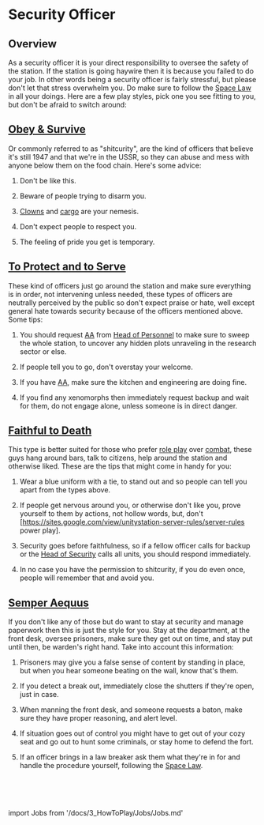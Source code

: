# Security Officer

## Overview

As a security officer it is your direct responsibility to oversee the safety of the station. If the station is going haywire then it is because you failed to do your job. In other words being a security officer is fairly stressful, but please don't let that stress overwhelm you. Do make sure to follow the [Space Law](\3_HowToPlay\Guides\Security_guides\Space-Law.md) in all your doings. Here are a few play styles, pick one you see fitting to you, but don't be afraid to switch around:

## [Obey & Survive]([https://gta.fandom.com/wiki/Los_Santos_Police_Department_(HD_Universe) )

Or commonly referred to as "shitcurity", are the kind of officers that believe it's still 1947 and that we're in the USSR, so they can abuse and mess with anyone below them on the food chain. Here's some advice:

1) Don't be like this.

2) Beware of people trying to disarm you.

3) [Clowns](\3_HowToPlay\Jobs\Entertainment_Roles\Clown.md) and [cargo](\3_HowToPlay\Jobs\Cargo_roles\Cargo-Technician.md) are your nemesis.

4) Don't expect people to respect you.

5) The feeling of pride you get is temporary.

## [To Protect and to Serve](https://en.wikipedia.org/wiki/Los_Angeles_Police_Department )

These kind of officers just go around the station and make sure everything is in order, not intervening unless needed, these types of officers are neutrally perceived by the public so don't expect praise or hate, well except general hate towards security because of the officers mentioned above. Some tips:

1) You should request [AA](\3_HowToPlay\Guides\General_guides\Access.md) from [Head of Personnel](\3_HowToPlay\Jobs\Command_roles\Head-of-Personnel.md) to make sure to sweep the whole station, to uncover any hidden plots unraveling in the research sector or else.

2) If people tell you to go, don't overstay your welcome.

3) If you have [AA](\3_HowToPlay\Guides\General_guides\Access.md), make sure the kitchen and engineering are doing fine.

4) If you find any xenomorphs then immediately request backup and wait for them, do not engage alone, unless someone is in direct danger.

## [Faithful to Death](https://en.wikipedia.org/wiki/New_York_City_Police_Department)

This type is better suited for those who prefer [role play](\3_HowToPlay\RP\RP-words-and-abbreviations.md) over [combat](\3_HowToPlay\Guides\General_guides\Combat_Guide.md), these guys hang around bars, talk to citizens, help around the station and otherwise liked. These are the tips that might come in handy for you:

1) Wear a blue uniform with a tie, to stand out and so people can tell you apart from the types above.

2) If people get nervous around you, or otherwise don't like you, prove yourself to them by actions, not hollow words, but, don't [https://sites.google.com/view/unitystation-server-rules/server-rules power play].

3) Security goes before faithfulness, so if a fellow officer calls for backup or the [Head of Security](\3_HowToPlay\Jobs\Security_roles\Security-Officer.md) calls all units, you should respond immediately.

4) In no case you have the permission to shitcurity, if you do even once, people will remember that and avoid you.

## [Semper Aequus](https://en.wikipedia.org/wiki/Maine_State_Police)

If you don't like any of those but do want to stay at security and manage paperwork then this is just the style for you. Stay at the department, at the front desk, oversee prisoners, make sure they get out on time, and stay put until then, be warden's right hand. Take into account this information:

1) Prisoners may give you a false sense of content by standing in place, but when you hear someone beating on the wall, know that's them.

2) If you detect a break out, immediately close the shutters if they're open, just in case.

3) When manning the front desk, and someone requests a baton, make sure they have proper reasoning, and alert level.

4) If situation goes out of control you might have to get out of your cozy seat and go out to hunt some criminals, or stay home to defend the fort.

5) If an officer brings in a law breaker ask them what they're in for and handle the procedure yourself, following the [Space Law](\3_HowToPlay\Guides\Security_guides\Space-Law.md).

  <br/>
<br/>
<br/>

import Jobs from '/docs/3_HowToPlay/Jobs/Jobs.md'

<Jobs />
